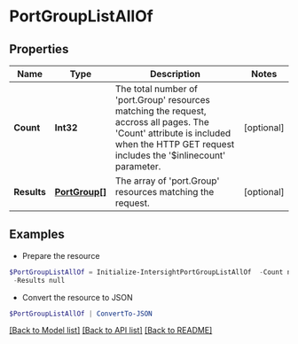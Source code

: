 # PortGroupListAllOf
## Properties

Name | Type | Description | Notes
------------ | ------------- | ------------- | -------------
**Count** | **Int32** | The total number of &#39;port.Group&#39; resources matching the request, accross all pages. The &#39;Count&#39; attribute is included when the HTTP GET request includes the &#39;$inlinecount&#39; parameter. | [optional] 
**Results** | [**PortGroup[]**](PortGroup.md) | The array of &#39;port.Group&#39; resources matching the request. | [optional] 

## Examples

- Prepare the resource
```powershell
$PortGroupListAllOf = Initialize-IntersightPortGroupListAllOf  -Count null `
 -Results null
```

- Convert the resource to JSON
```powershell
$PortGroupListAllOf | ConvertTo-JSON
```

[[Back to Model list]](../README.md#documentation-for-models) [[Back to API list]](../README.md#documentation-for-api-endpoints) [[Back to README]](../README.md)

